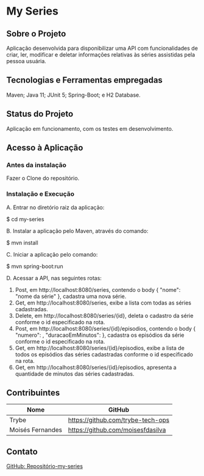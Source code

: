 # My Series

## Sobre o Projeto
Aplicação desenvolvida para disponibilizar uma API com funcionalidades de criar, ler, modificar e deletar informações relativas às séries assistidas pela pessoa usuária.

## Tecnologias e Ferramentas empregadas

Maven;
Java 11;
JUnit 5;
Spring-Boot; e 
H2 Database.

## Status do Projeto
Aplicação em funcionamento, com os testes em desenvolvimento.

## Acesso à Aplicação
### Antes da instalação
Fazer o Clone do repositório.

### Instalação e Execução
A. Entrar no diretório raiz da aplicação:

  $ cd my-series

B. Instalar a aplicação pelo Maven, através do comando:
  
  $ mvn install

C. Iniciar a aplicação pelo comando:

  $ mvn spring-boot:run

D. Acessar a API, nas seguintes rotas:
1. Post, em http://localhost:8080/series, contendo o body { "nome": "nome da série" }, cadastra uma nova série.
2. Get, em http://localhost:8080/series, exibe a lista com todas as séries cadastradas.
3. Delete, em http://localhost:8080/series/{id}, deleta o cadastro da série conforme o id especificado na rota.
4. Post, em http://localhost:8080/series/{id}/episodios, contendo o body { "numero": , "duracaoEmMinutos": }, cadastra os episódios da série conforme o id especificado na rota.
5. Get, em http://localhost:8080/series/{id}/episodios, exibe a lista de todos os episódios das séries cadastradas conforme o id especificado na rota.
6. Get, em http://localhost:8080/series/{id}/episodios, apresenta a quantidade de minutos das séries cadastradas.

## Contribuintes
|Nome|GitHub|
| -------- | -------- |
|Trybe|https://github.com/trybe-tech-ops|
|Moisés Fernandes|https://github.com/moisesfdasilva|

## Contato
[GitHub: Repositório-my-series](https://github.com/moisesfdasilva/my-series)
